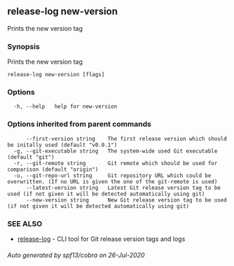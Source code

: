 ## release-log new-version

Prints the new version tag

### Synopsis

Prints the new version tag

```
release-log new-version [flags]
```

### Options

```
  -h, --help   help for new-version
```

### Options inherited from parent commands

```
      --first-version string    The first release version which should be initally used (default "v0.0.1")
  -g, --git-executable string   The system-wide used Git executable (default "git")
  -r, --git-remote string       Git remote which should be used for comparison (default "origin")
  -u, --git-repo-url string     Git repository URL which could be overwritten. (If no URL is given the one of the git-remote is used)
      --latest-version string   Latest Git release version tag to be used (if not given it will be detected automatically using git)
      --new-version string      New Git release version tag to be used (if not given it will be detected automatically using git)
```

### SEE ALSO

* [release-log](release-log.md)	 - CLI tool for Git release version tags and logs

###### Auto generated by spf13/cobra on 26-Jul-2020
